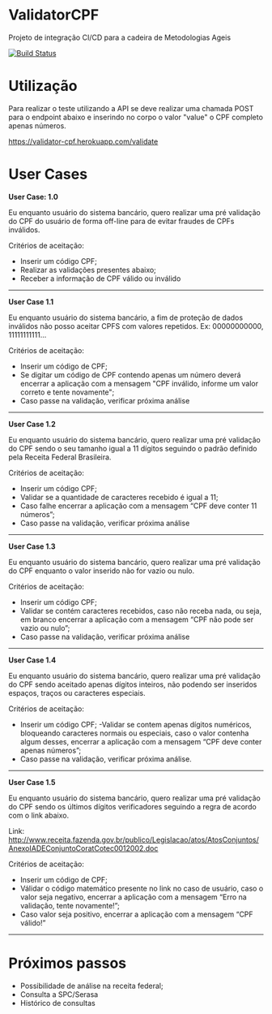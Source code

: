 # ValidatorCPF
Projeto de integração CI/CD para a cadeira de Metodologias Ageis

[![Build Status](https://travis-ci.org/SnowGhost21/ValidatorCPF.svg?branch=master)](https://travis-ci.org/SnowGhost21/ValidatorCPF)

# Utilização

Para realizar o teste utilizando a API se deve realizar uma chamada POST para o endpoint abaixo e inserindo no corpo o valor "value" o CPF completo apenas números.

https://validator-cpf.herokuapp.com/validate

# User Cases
**User Case: 1.0** 

Eu enquanto usuário do sistema bancário, quero realizar uma pré validação do CPF do usuário de forma off-line para de evitar fraudes de CPFs inválidos.

Critérios de aceitação: 
- Inserir um código CPF;
- Realizar as validações presentes abaixo;
- Receber a informação de CPF válido ou inválido

---


**User Case 1.1**

Eu enquanto usuário do sistema bancário, a fim de proteção de dados inválidos não posso aceitar CPFS com valores repetidos. Ex: 00000000000, 11111111111...

Critérios de aceitação:
- Inserir um código de CPF;
- Se digitar um código de CPF contendo apenas um número deverá encerrar a aplicação com a mensagem "CPF inválido, informe um valor correto e tente novamente";
- Caso passe na validação, verificar próxima análise


---

**User Case 1.2**

Eu enquanto usuário do sistema bancário, quero realizar uma pré validação do CPF sendo o seu tamanho igual a 11 dígitos seguindo o padrão definido pela Receita Federal Brasileira.

Critérios de aceitação:
- Inserir um código CPF;
- Validar se a quantidade de caracteres recebido é igual a 11;
- Caso falhe encerrar a aplicação com a mensagem “CPF deve conter 11 números”;
- Caso passe na validação, verificar próxima análise

---

**User Case 1.3**

Eu enquanto usuário do sistema bancário, quero realizar uma pré validação do CPF enquanto o valor inserido não for vazio ou nulo.

Critérios de aceitação:
- Inserir um código CPF;
- Validar se contém caracteres recebidos, caso não receba nada, ou seja, em branco encerrar a aplicação com a mensagem “CPF não pode ser vazio ou nulo”;
- Caso passe na validação, verificar próxima análise

---

**User Case 1.4**

Eu enquanto usuário do sistema bancário, quero realizar uma pré validação do CPF sendo aceitado apenas dígitos inteiros, não podendo ser inseridos espaços, traços ou caracteres especiais.

Critérios de aceitação:
- Inserir um código CPF;
-Validar se contem apenas dígitos numéricos, bloqueando caracteres normais ou especiais, caso o valor contenha algum desses, encerrar a aplicação com a mensagem “CPF deve conter apenas números”;
- Caso passe na validação, verificar próxima análise.


---


**User Case 1.5**

Eu enquanto usuário do sistema bancário, quero realizar uma pré validação do CPF sendo os últimos dígitos verificadores seguindo a regra de acordo com o link abaixo.

Link: http://www.receita.fazenda.gov.br/publico/Legislacao/atos/AtosConjuntos/AnexoIADEConjuntoCoratCotec0012002.doc

Critérios de aceitação:
- Inserir um código de CPF;
- Válidar o código matemático presente no link no caso de usuário, caso o valor seja negativo, encerrar a aplicação com a mensagem “Erro na validação, tente novamente!”;
- Caso valor seja positivo, encerrar a aplicação com a mensagem “CPF válido!”


---

# Próximos passos

- Possibilidade de análise na receita federal;
- Consulta a SPC/Serasa
- Histórico de consultas
